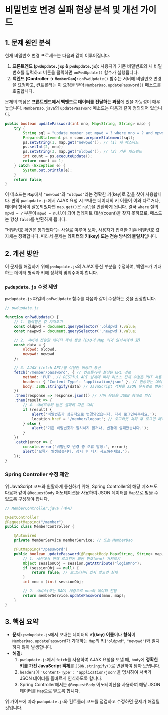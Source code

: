 
# 비밀번호 변경 실패 현상 분석 및 개선 가이드

## 1. 문제 원인 분석

현재 비밀번호 변경 프로세스는 다음과 같이 이루어집니다.

1.  **프론트엔드 (`pwdupdate.jsp` & `pwdupdate.js`):** 사용자가 기존 비밀번호와 새 비밀번호를 입력하고 버튼을 클릭하면 `onPwdUpdate()` 함수가 실행됩니다.
2.  **백엔드 (Controller -> `MemberDao`):** `onPwdUpdate()` 함수는 서버에 비밀번호 변경을 요청하고, 컨트롤러는 이 요청을 받아 `MemberDao.updatePassword()` 메소드를 호출합니다.

문제의 핵심은 **프론트엔드에서 백엔드로 데이터를 전달하는 과정**에 있을 가능성이 매우 높습니다. `MemberDao.java`의 `updatePassword` 메소드는 다음과 같이 정의되어 있습니다.

```java
public boolean updatePassword(int mno, Map<String, String> map) {
    try {
        String sql = "update member set mpwd = ? where mno = ? and mpwd = ?";
        PreparedStatement ps = conn.prepareStatement(sql);
        ps.setString(1, map.get("newpwd")); // (1) 새 패스워드
        ps.setInt(2, mno);
        ps.setString(3, map.get("oldpwd")); // (2) 기존 패스워드
        int count = ps.executeUpdate();
        return count == 1;
    } catch (Exception e) {
        System.out.println(e);
    }
    return false;
}
```

이 메소드는 `Map`에서 `"newpwd"`와 `"oldpwd"`라는 정확한 키(key)로 값을 찾아 사용합니다. 만약 `pwdupdate.js`에서 AJAX 요청 시 보내는 데이터의 키 이름이 이와 다르거나, 데이터 형식이 잘못되었다면 `map.get()`은 `null`을 반환하게 됩니다. 결국 `where` 절의 `mpwd = ?` 부분이 `mpwd = null`이 되어 업데이트 대상(count)을 찾지 못하므로, 메소드는 항상 `false`를 반환하게 됩니다.

"비밀번호 확인은 통과했다"는 사실로 미루어 보아, 사용자가 입력한 기존 비밀번호 값 자체는 정확합니다. 따라서 문제는 **데이터의 키(key) 또는 전송 방식의 불일치**입니다.

## 2. 개선 방안

이 문제를 해결하기 위해 `pwdupdate.js`의 AJAX 통신 부분을 수정하여, 백엔드가 기대하는 데이터 형식과 키에 정확히 맞춰주어야 합니다.

### `pwdupdate.js` 수정 제안

`pwdupdate.js` 파일의 `onPwdUpdate` 함수를 다음과 같이 수정하는 것을 권장합니다.

```javascript
// pwdupdate.js

function onPwdUpdate() {
    // 1. 입력받은 값 가져오기
    const oldpwd = document.querySelector('.oldpwd').value;
    const newpwd = document.querySelector('.newpwd').value;

    // 2. 서버에 전송할 데이터 객체 생성 (DAO의 Map 키와 일치시켜야 함)
    const data = {
        oldpwd: oldpwd,
        newpwd: newpwd
    };

    // 3. AJAX (fetch API)를 이용한 비동기 통신
    fetch('/member/password', { // 컨트롤러에 설정된 URL 경로
        method: 'PUT', // RESTful API 설계에 따라 리소스 전체 수정은 PUT 사용 권장
        headers: { 'Content-Type': 'application/json' }, // 전송하는 데이터의 타입 명시
        body: JSON.stringify(data) // JavaScript 객체를 JSON 문자열로 변환하여 전송
    })
    .then(response => response.json()) // 서버 응답을 JSON 형태로 파싱
    .then(result => {
        // 4. 서버로부터 받은 결과에 따른 처리
        if (result) {
            alert('비밀번호가 성공적으로 변경되었습니다. 다시 로그인해주세요.');
            location.href = '/member/logout'; // 로그아웃 처리 후 로그인 페이지로 이동
        } else {
            alert('기존 비밀번호가 일치하지 않거나, 변경에 실패했습니다.');
        }
    })
    .catch(error => {
        console.error('비밀번호 변경 중 오류 발생:', error);
        alert('오류가 발생했습니다. 잠시 후 다시 시도해주세요.');
    });
}
```

### Spring Controller 수정 제안

위 JavaScript 코드와 원활하게 통신하기 위해, Spring Controller의 해당 메소드도 다음과 같이 `@RequestBody` 어노테이션을 사용하여 JSON 데이터를 `Map`으로 받을 수 있도록 구성해야 합니다.

```java
// MemberController.java (예시)

@RestController
@RequestMapping("/member")
public class MemberController {

    @Autowired
    private MemberService memberService; // 또는 MemberDao

    @PutMapping("/password")
    public boolean updatePassword(@RequestBody Map<String, String> map, HttpSession session) {
        // 1. 세션에서 현재 로그인된 회원 번호(mno) 가져오기
        Object sessionObj = session.getAttribute("loginMno");
        if (sessionObj == null) {
            return false; // 로그인되어 있지 않으면 실패
        }
        int mno = (int) sessionObj;

        // 2. 서비스(또는 DAO) 계층으로 mno와 데이터 전달
        return memberService.updatePassword(mno, map);
    }
}
```

## 3. 핵심 요약

-   **문제:** `pwdupdate.js`에서 보내는 데이터의 **키(key) 이름**이나 **형식**이 `MemberDao.updatePassword`가 기대하는 `Map`의 키(`"oldpwd"`, `"newpwd"`)와 일치하지 않아 발생합니다.
-   **해결:**
    1.  `pwdupdate.js`에서 `fetch`를 사용하여 AJAX 요청을 보낼 때, `body`에 **정확한 키를 가진 JavaScript 객체**를 `JSON.stringify()`로 변환하여 담아 보냅니다.
    2.  `headers`에 `'Content-Type': 'application/json'`을 명시하여 서버가 JSON 데이터를 올바르게 인식하도록 합니다.
    3.  Spring Controller에서는 `@RequestBody` 어노테이션을 사용하여 해당 JSON 데이터를 `Map`으로 받도록 합니다.

위 가이드에 따라 `pwdupdate.js`와 컨트롤러 코드를 점검하고 수정하면 문제가 해결될 것입니다.
